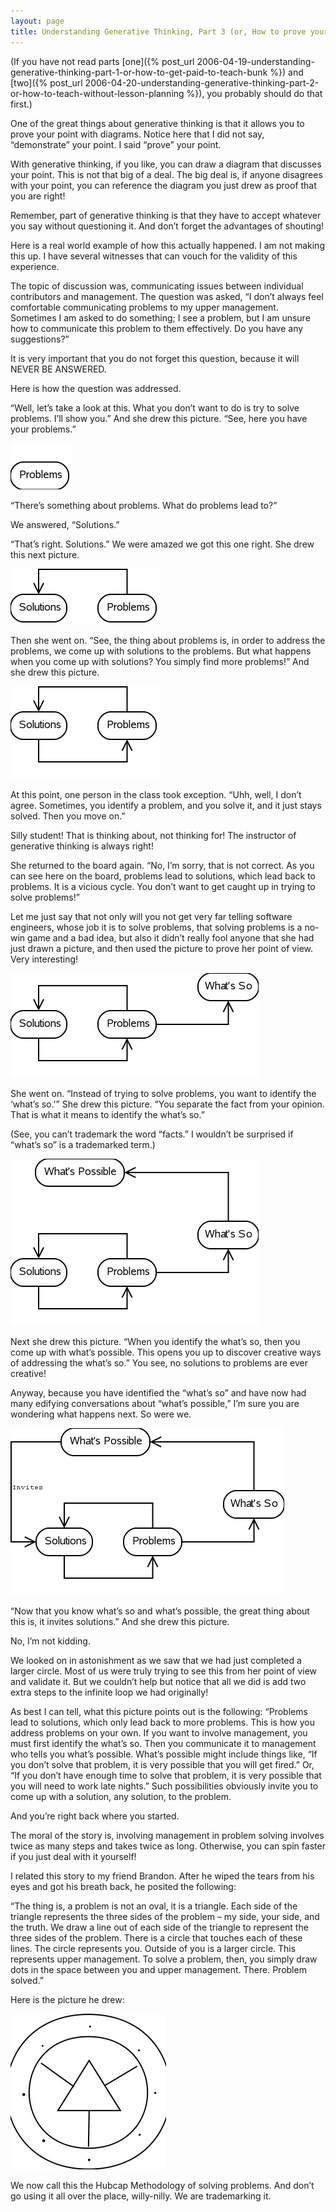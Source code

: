 ```yaml
---
layout: page
title: Understanding Generative Thinking, Part 3 (or, How to prove your point with diagrams)
---
```

(If you have not read parts [one]({% post_url 2006-04-19-understanding-generative-thinking-part-1-or-how-to-get-paid-to-teach-bunk %}) and [two]({% post_url 2006-04-20-understanding-generative-thinking-part-2-or-how-to-teach-without-lesson-planning %}), you probably should do that first.)

One of the great things about generative thinking is that it allows you to prove your point with diagrams. Notice here that I did not say, “demonstrate” your point. I said “prove” your point.

With generative thinking, if you like, you can draw a diagram that discusses your point. This is not that big of a deal. The big deal is, if anyone disagrees with your point, you can reference the diagram you just drew as proof that you are right!

Remember, part of generative thinking is that they have to accept whatever you say without questioning it. And don’t forget the advantages of shouting!

Here is a real world example of how this actually happened. I am not making this up. I have several witnesses that can vouch for the validity of this experience.

The topic of discussion was, communicating issues between individual contributors and management. The question was asked, “I don’t always feel comfortable communicating problems to my upper management. Sometimes I am asked to do something; I see a problem, but I am unsure how to communicate this problem to them effectively. Do you have any suggestions?”

It is very important that you do not forget this question, because it will NEVER BE ANSWERED.

Here is how the question was addressed.

“Well, let’s take a look at this. What you don’t want to do is try to solve problems. I’ll show you.” And she drew this picture. “See, here you have your problems.”

![Generative Thinking - Problems](/images/generative-thinking-problems.png)

“There’s something about problems. What do problems lead to?”

We answered, “Solutions.”

“That’s right. Solutions.” We were amazed we got this one right.  She drew this next picture.

![Generative Thinking - Solutions](/images/generative-thinking-solutions.png)

Then she went on. “See, the thing about problems is, in order to address the problems, we come up with solutions to the problems. But what happens when you come up with solutions? You simply find more problems!” And she drew this picture.

![Generative Thinking - Problem/Solution Cycle](/images/generative-thinking-problem-solution-cycle.png)

At this point, one person in the class took exception. “Uhh, well, I don’t agree. Sometimes, you identify a problem, and you solve it, and it just stays solved. Then you move on.”

Silly student! That is thinking about, not thinking for! The instructor of generative thinking is always right!

She returned to the board again. “No, I’m sorry, that is not correct. As you can see here on the board, problems lead to solutions, which lead back to problems. It is a vicious cycle. You don’t want to get caught up in trying to solve problems!”

Let me just say that not only will you not get very far telling software engineers, whose job it is to solve problems, that solving problems is a no-win game and a bad idea, but also it didn’t really fool anyone that she had just drawn a picture, and then used the picture to prove her point of view. Very interesting!

![Generative Thinking - What's So](/images/generative-thinking-whats-so.png)

She went on. “Instead of trying to solve problems, you want to identify the ‘what’s so.'” She drew this picture. “You separate the fact from your opinion. That is what it means to identify the what’s so.”

(See, you can’t trademark the word “facts.” I wouldn’t be surprised if “what’s so” is a trademarked term.)

![Generative Thinking - What's Possible](/images/generative-thinking-whats-possible.png)

Next she drew this picture. “When you identify the what’s so, then you come up with what’s possible. This opens you up to discover creative ways of addressing the what’s so.” You see, no solutions to problems are ever creative!

Anyway, because you have identified the “what’s so” and have now had many edifying conversations about “what’s possible,” I’m sure you are wondering what happens next. So were we.

![Generative Thinking - The Circle Is Complete](/images/generative-thinking-the-circle-is-complete.png)

“Now that you know what’s so and what’s possible, the great thing about this is, it invites solutions.” And she drew this picture.

No, I’m not kidding.

We looked on in astonishment as we saw that we had just completed a larger circle. Most of us were truly trying to see this from her point of view and validate it. But we couldn’t help but notice that all we did is add two extra steps to the infinite loop we had originally!

As best I can tell, what this picture points out is the following: “Problems lead to solutions, which only lead back to more problems. This is how you address problems on your own. If you want to involve management, you must first identify the what’s so. Then you communicate it to management who tells you what’s possible. What’s possible might include things like, “If you don’t solve that problem, it is very possible that you will get fired.” Or, “If you don’t have enough time to solve that problem, it is very possible that you will need to work late nights.” Such possibilities obviously invite you to come up with a solution, any solution, to the problem.

And you’re right back where you started.

The moral of the story is, involving management in problem solving involves twice as many steps and takes twice as long. Otherwise, you can spin faster if you just deal with it yourself!

I related this story to my friend Brandon. After he wiped the tears from his eyes and got his breath back, he posited the following:

“The thing is, a problem is not an oval, it is a triangle. Each side of the triangle represents the three sides of the problem – my side, your side, and the truth. We draw a line out of each side of the triangle to represent the three sides of the problem. There is a circle that touches each of these lines. The circle represents you. Outside of you is a larger circle. This represents upper management. To solve a problem, then, you simply draw dots in the space between you and upper management. There. Problem solved.”

Here is the picture he drew:

![The Hubcap Methodology](/images/hubcap-methodology.png)

We now call this the Hubcap Methodology of solving problems. And don’t go using it all over the place, willy-nilly. We are trademarking it.
